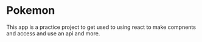 # Pokemon
This app is a practice project to get used to using react to make compnents and access and use an api and more.